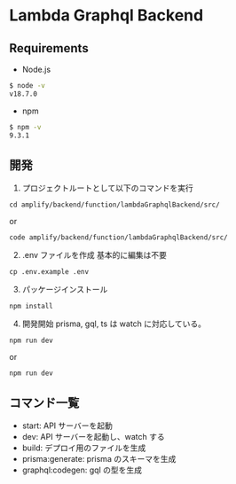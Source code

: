 # Lambda Graphql Backend

## Requirements

- Node.js

```bash
$ node -v
v18.7.0
```

- npm

```bash
$ npm -v
9.3.1
```

## 開発

1. プロジェクトルートとして以下のコマンドを実行

```
cd amplify/backend/function/lambdaGraphqlBackend/src/
```

or

```
code amplify/backend/function/lambdaGraphqlBackend/src/
```

2. .env ファイルを作成
   基本的に編集は不要

```
cp .env.example .env
```

3. パッケージインストール

```
npm install
```

4. 開発開始
   prisma, gql, ts は watch に対応している。

```
npm run dev
```

or

```
npm run dev
```

## コマンド一覧

- start: API サーバーを起動
- dev: API サーバーを起動し、watch する
- build: デプロイ用のファイルを生成
- prisma:generate: prisma のスキーマを生成
- graphql:codegen: gql の型を生成
